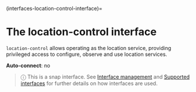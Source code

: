 (interfaces-location-control-interface)=
# The location-control interface

`location-control` allows operating as the location service, providing privileged access to configure, observe and use location services.

**Auto-connect**: no

> ⓘ  This is a snap interface. See [Interface management](/) and [Supported interfaces](/interfaces/index) for further details on how interfaces are used.


